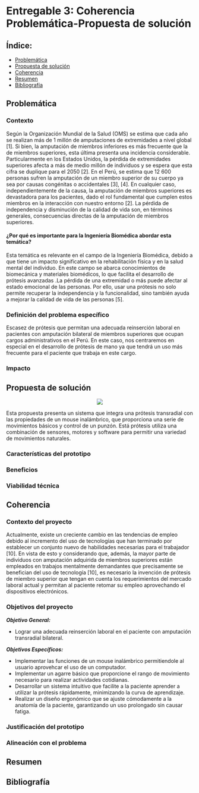 # Entregable 3: Coherencia Problemática-Propuesta de solución
## Índice:
- [Problemática]()
- [Propuesta de solución]()
- [Coherencia]()
- [Resumen]()
- [Bibliografía]()

## Problemática
### Contexto
Según la Organización Mundial de la Salud (OMS) se estima que cada año se realizan más de 1 millón de amputaciones de extremidades a nivel global [1]. Si bien, la amputación de miembros inferiores es más frecuente que la de miembros superiores, esta última presenta una incidencia considerable. Particularmente en los Estados Unidos, la pérdida de extremidades superiores afecta a más de medio millón de individuos y se espera que esta cifra se duplique para el 2050 [2]. En el Perú, se estima que 12 600 personas sufren la amputación de un miembro superior de su cuerpo ya sea por causas congénitas o accidentales [3], [4]. En cualquier caso, independientemente de la causa, la amputación de miembros superiores es devastadora para los pacientes, dado el rol fundamental que cumplen estos miembros en la interacción con nuestro entorno [2]. La pérdida de independencia y disminución de la calidad de vida son, en términos generales, consecuencias directas de la amputación de miembros superiores.

#### **¿Por qué es importante para la Ingeniería Biomédica abordar esta temática?**
Esta temática es relevante en el campo de la Ingeniería Biomédica, debido a que tiene un impacto significativo en la rehabilitación física y en la salud mental del individuo. En este campo se abarca conocimientos de biomecánica y materiales biomédicos, lo que facilita el desarrollo de prótesis avanzadas .La pérdida de una extremidad o más puede afectar al estado emocional de las personas. Por ello, usar una prótesis no solo permite recuperar la independencia y la funcionalidad, sino también ayuda a mejorar la calidad de vida de las personas [5].

### Definición del problema específico
Escasez de prótesis que permitan una adecuada reinserción laboral en pacientes con amputación bilateral de miembros superiores que ocupan cargos administrativos en el Perú. En este caso, nos centraremos en especial en el desarrollo de prótesis de mano ya que tendrá un uso más frecuente para el paciente que trabaja en este cargo.

### Impacto

## Propuesta de solución

<p align="center">
  <img src="https://github.com/micaelaacc/Proyecto_FunBio/blob/043cb3cd1414961df2649956ee882042df3b508e/Im%C3%A1genes/PropuestaDeSoluci%C3%B3n.png">
</p>
Esta propuesta presenta un sistema que integra una prótesis transradial con las propiedades de un mouse inalámbrico, que proporciona una serie de movimientos básicos y control de un punzón. Está prótesis utiliza una combinación de sensores, motores y software para permitir una variedad de movimientos naturales.

### Características del prototipo

### Beneficios

### Viabilidad técnica

## Coherencia 
### Contexto del proyecto
Actualmente, existe un creciente cambio en las tendencias de empleo debido al incremento del uso de tecnologías que han terminado por establecer un conjunto nuevo de habilidades necesarias para el trabajador [10]. En vista de esto y considerando que, además, la mayor parte de individuos con amputación adquirida de miembros superiores están empleados en trabajos mentalmente demandantes que precisamente se benefician del uso de tecnología [10], es necesario la invención de prótesis de miembro superior que tengan en cuenta los requerimientos del mercado laboral actual y permitan al paciente retomar su empleo aprovechando el dispositivos electrónicos.

### Objetivos del proyecto
***Objetivo General:***
- Lograr una adecuada reinserción laboral en el paciente con amputación transradial bilateral.

***Objetivos Específicos:***
- Implementar las funciones de un mouse inalámbrico permitiendole al usuario aprovehcar el uso de un computador.
- Implementar un agarre básico que proporcione el rango de movimiento necesario para realizar actividades cotidianas.
- Desarrollar un sistema intuitivo que facilite a la paciente aprender a utilizar la prótesis rápidamente, minimizando la curva de aprendizaje.
- Realizar un diseño ergonómico que se ajuste cómodamente a la anatomía de la paciente, garantizando un uso prolongado sin causar fatiga.
  
### Justificación del prototipo

### Alineación con el problema

## Resumen

## Bibliografía
